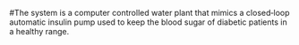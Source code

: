 #The system is a computer controlled water plant that mimics a closed‐loop automatic insulin pump
used to keep the blood sugar of diabetic patients in a healthy range.
